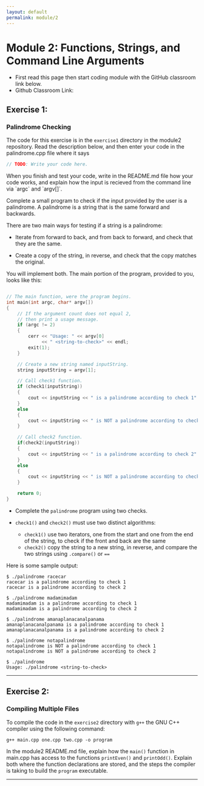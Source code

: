 ```yaml
---
layout: default
permalink: module/2
---
```


# Module 2: Functions, Strings, and Command Line Arguments

* First read this page then start coding module with the GitHub classroom link below.
* Github Classroom Link: []()


## Exercise 1: <a class="anchor" id="exercise_1"></a>
### Palindrome Checking

The code for this exercise is in the `exercise1` directory in the module2 repository. Read the description below, and then enter your code in the palindrome.cpp file where it says 
```c++
// TODO: Write your code here.
```

<div class="requirement">
When you finish and test your code, write in the README.md file how your code works, and explain how the input is recieved from the command line via `argc` and `argv[]`.
</div>

Complete a small program to check if the input provided by the user is a palindrome. A palindrome is a string that is the same forward and backwards.

There are two main ways for testing if a string is a palindrome:

-   Iterate from forward to back, and from back to forward, and check that they are the same.

-   Create a copy of the string, in reverse, and check that the copy matches the original.

You will implement both. The main portion of the program, provided to you, looks like this:

```c

// The main function, were the program begins.
int main(int argc, char* argv[])
{
    // If the argument count does not equal 2,
    // then print a usage message.
    if (argc != 2)
    {
        cerr << "Usage: " << argv[0]
             << " <string-to-check>" << endl;
        exit(1);
    }

    // Create a new string named inputString.
    string inputString = argv[1];

    // Call check1 function.
    if (check1(inputString))
    {
        cout << inputString << " is a palindrome according to check 1" << endl;
    }
    else
    {
        cout << inputString << " is NOT a palindrome according to check 1" << endl;
    }

    // Call check2 function.
    if(check2(inputString))
    {
        cout << inputString << " is a palindrome according to check 2" << endl;
    }
    else
    {
        cout << inputString << " is NOT a palindrome according to check 2" << endl;
    }

    return 0;
}

```


<div class="requirement">

-   Complete the `palindrome` program using two checks.

-   `check1()` and `check2()` must use two distinct algorithms:
    -   `check1()` use two iterators, one from the start and one from the end of the string, to check if the front and back are the same
    -   `check2()` copy the string to a new string, in reverse, and compare the two strings using `.compare()` or `==`



Here is some sample output:

```Shell
$ ./palindrome racecar
racecar is a palindrome according to check 1
racecar is a palindrome according to check 2

$ ./palindrome madamimadam
madamimadam is a palindrome according to check 1
madamimadam is a palindrome according to check 2

$ ./palindrome amanaplanacanalpanama
amanaplanacanalpanama is a palindrome according to check 1
amanaplanacanalpanama is a palindrome according to check 2

$ ./palindrome notapalindrome       
notapalindrome is NOT a palindrome according to check 1
notapalindrome is NOT a palindrome according to check 2

$ ./palindrome               
Usage: ./palindrome <string-to-check>
```
    

</div>

---


## Exercise 2: <a class="anchor" id="exercise_2"></a>


### Compiling Multiple Files

To compile the code in the `exercise2` directory with `g++` the GNU C++ compiler using the following command:

```Shell
g++ main.cpp one.cpp two.cpp -o program
```

<div class="requirement">

In the module2 README.md file, explain how the `main()` function in main.cpp has access to the functions `printEven()` and `printOdd()`.  Explain both where the function declarations are stored, and the steps the compiler is taking to build the `program` executable. 

</div> 

---